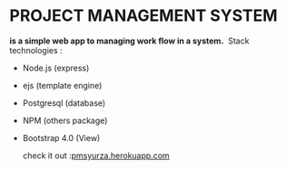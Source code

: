 # PROJECT MANAGEMENT SYSTEM

**is a simple web app to managing work flow in a system.**
​
Stack technologies :

- Node.js (express)
- ejs (template engine)
- Postgresql (database)
- NPM (others package)
- Bootstrap 4.0 (View)
  ​

  check it out :[pmsyurza.herokuapp.com][1]
  ​

  [1]: https://pmsyurza.herokuapp.com/ "pmsyurza.herokuapp.com"

